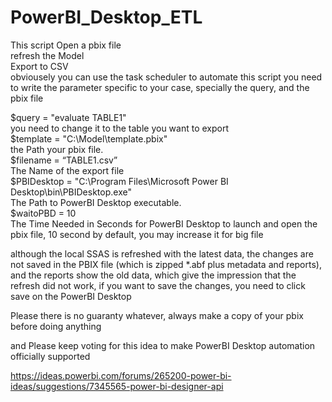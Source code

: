 # PowerBI_Desktop_ETL
This script Open a pbix file  
refresh the Model  
Export to CSV  
obviousely you can use the task scheduler to automate this script
you need to write the parameter specific to your case, specially the query, and the pbix file


$query = "evaluate TABLE1"  
   you need to change it to the table you want to export  
$template = "C:\Model\template.pbix"     
the Path your pbix file.   
$filename = “TABLE1.csv”    
The Name of the export file  
$PBIDesktop = "C:\Program Files\Microsoft Power BI Desktop\bin\PBIDesktop.exe"    
The Path to PowerBI Desktop executable.   
$waitoPBD  = 10                                                                            
The Time Needed in Seconds for PowerBI Desktop to                                                                                           launch and open the pbix file, 10 second by                                                                                                 default, you may increase it for big file  

although the local SSAS is refreshed with the latest data, the changes are not saved in the PBIX file (which is zipped *.abf plus metadata and reports), and the reports show the old data, which give the impression that the refresh did not work, if you want to save the changes, you need to click save on the PowerBI Desktop  


Please there is no guaranty whatever, always make a copy of your pbix before doing anything  


and Please keep voting for this idea to make PowerBI Desktop automation officially supported  

https://ideas.powerbi.com/forums/265200-power-bi-ideas/suggestions/7345565-power-bi-designer-api
